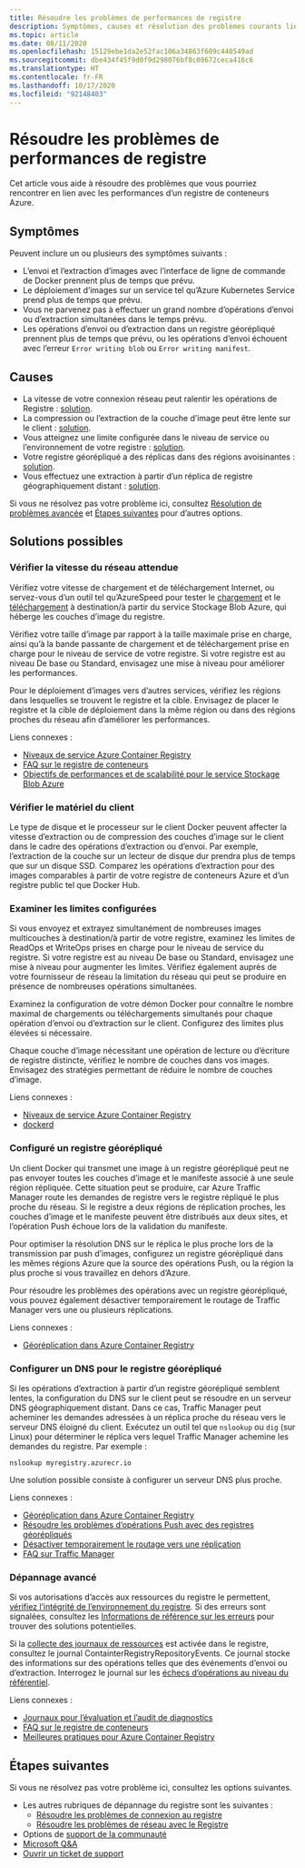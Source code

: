 ```yaml
---
title: Résoudre les problèmes de performances de registre
description: Symptômes, causes et résolution des problèmes courants liés aux performances d’un registre
ms.topic: article
ms.date: 08/11/2020
ms.openlocfilehash: 15129ebe1da2e52fac106a34863f609c440549ad
ms.sourcegitcommit: dbe434f45f9d0f9d298076bf8c08672ceca416c6
ms.translationtype: HT
ms.contentlocale: fr-FR
ms.lasthandoff: 10/17/2020
ms.locfileid: "92148403"
---
```

# <a name="troubleshoot-registry-performance"></a>Résoudre les problèmes de performances de registre

Cet article vous aide à résoudre des problèmes que vous pourriez rencontrer en lien avec les performances d’un registre de conteneurs Azure. 

## <a name="symptoms"></a>Symptômes

Peuvent inclure un ou plusieurs des symptômes suivants :

* L’envoi et l’extraction d’images avec l’interface de ligne de commande de Docker prennent plus de temps que prévu.
* Le déploiement d’images sur un service tel qu’Azure Kubernetes Service prend plus de temps que prévu.
* Vous ne parvenez pas à effectuer un grand nombre d’opérations d’envoi ou d’extraction simultanées dans le temps prévu.
* Les opérations d’envoi ou d’extraction dans un registre géorépliqué prennent plus de temps que prévu, ou les opérations d’envoi échouent avec l’erreur `Error writing blob` ou `Error writing manifest`.

## <a name="causes"></a>Causes

* La vitesse de votre connexion réseau peut ralentir les opérations de Registre : [solution](#check-expected-network-speed).
* La compression ou l’extraction de la couche d’image peut être lente sur le client : [solution](#check-client-hardware).  
* Vous atteignez une limite configurée dans le niveau de service ou l’environnement de votre registre : [solution](#review-configured-limits).
* Votre registre géorépliqué a des réplicas dans des régions avoisinantes : [solution](#configure-geo-replicated-registry).
* Vous effectuez une extraction à partir d’un réplica de registre géographiquement distant : [solution](#configure-dns-for-geo-replicated-registry).

Si vous ne résolvez pas votre problème ici, consultez [Résolution de problèmes avancée](#advanced-troubleshooting) et [Étapes suivantes](#next-steps) pour d’autres options.

## <a name="potential-solutions"></a>Solutions possibles

### <a name="check-expected-network-speed"></a>Vérifier la vitesse du réseau attendue

Vérifiez votre vitesse de chargement et de téléchargement Internet, ou servez-vous d’un outil tel qu’AzureSpeed pour tester le [chargement](https://www.azurespeed.com/Azure/Uploadß) et le [téléchargement](https://www.azurespeed.com/Azure/Download) à destination/à partir du service Stockage Blob Azure, qui héberge les couches d’image du registre.

Vérifiez votre taille d’image par rapport à la taille maximale prise en charge, ainsi qu’à la bande passante de chargement et de téléchargement prise en charge pour le niveau de service de votre registre. Si votre registre est au niveau De base ou Standard, envisagez une mise à niveau pour améliorer les performances. 

Pour le déploiement d’images vers d’autres services, vérifiez les régions dans lesquelles se trouvent le registre et la cible. Envisagez de placer le registre et la cible de déploiement dans la même région ou dans des régions proches du réseau afin d’améliorer les performances.

Liens connexes :

* [Niveaux de service Azure Container Registry](container-registry-skus.md)    
* [FAQ sur le registre de conteneurs](container-registry-faq.md)
* [Objectifs de performances et de scalabilité pour le service Stockage Blob Azure](../storage/blobs/scalability-targets.md)

### <a name="check-client-hardware"></a>Vérifier le matériel du client

Le type de disque et le processeur sur le client Docker peuvent affecter la vitesse d’extraction ou de compression des couches d’image sur le client dans le cadre des opérations d’extraction ou d’envoi. Par exemple, l’extraction de la couche sur un lecteur de disque dur prendra plus de temps que sur un disque SSD. Comparez les opérations d’extraction pour des images comparables à partir de votre registre de conteneurs Azure et d’un registre public tel que Docker Hub.

### <a name="review-configured-limits"></a>Examiner les limites configurées

Si vous envoyez et extrayez simultanément de nombreuses images multicouches à destination/à partir de votre registre, examinez les limites de ReadOps et WriteOps prises en charge pour le niveau de service du registre. Si votre registre est au niveau De base ou Standard, envisagez une mise à niveau pour augmenter les limites. Vérifiez également auprès de votre fournisseur de réseau la limitation du réseau qui peut se produire en présence de nombreuses opérations simultanées. 

Examinez la configuration de votre démon Docker pour connaître le nombre maximal de chargements ou téléchargements simultanés pour chaque opération d’envoi ou d’extraction sur le client. Configurez des limites plus élevées si nécessaire.

Chaque couche d’image nécessitant une opération de lecture ou d’écriture de registre distincte, vérifiez le nombre de couches dans vos images. Envisagez des stratégies permettant de réduire le nombre de couches d’image.

Liens connexes :

* [Niveaux de service Azure Container Registry](container-registry-skus.md)
* [dockerd](https://docs.docker.com/engine/reference/commandline/dockerd/)

### <a name="configure-geo-replicated-registry"></a>Configuré un registre géorépliqué

Un client Docker qui transmet une image à un registre géorépliqué peut ne pas envoyer toutes les couches d’image et le manifeste associé à une seule région répliquée. Cette situation peut se produire, car Azure Traffic Manager route les demandes de registre vers le registre répliqué le plus proche du réseau. Si le registre a deux régions de réplication proches, les couches d’image et le manifeste peuvent être distribués aux deux sites, et l’opération Push échoue lors de la validation du manifeste.

Pour optimiser la résolution DNS sur le réplica le plus proche lors de la transmission par push d’images, configurez un registre géorépliqué dans les mêmes régions Azure que la source des opérations Push, ou la région la plus proche si vous travaillez en dehors d’Azure.

Pour résoudre les problèmes des opérations avec un registre géorépliqué, vous pouvez également désactiver temporairement le routage de Traffic Manager vers une ou plusieurs réplications.

Liens connexes :

* [Géoréplication dans Azure Container Registry](container-registry-geo-replication.md)

### <a name="configure-dns-for-geo-replicated-registry"></a>Configurer un DNS pour le registre géorépliqué

Si les opérations d’extraction à partir d’un registre géorépliqué semblent lentes, la configuration du DNS sur le client peut se résoudre en un serveur DNS géographiquement distant. Dans ce cas, Traffic Manager peut acheminer les demandes adressées à un réplica proche du réseau vers le serveur DNS éloigné du client. Exécutez un outil tel que `nslookup` ou `dig` (sur Linux) pour déterminer le réplica vers lequel Traffic Manager achemine les demandes du registre. Par exemple :

```console
nslookup myregistry.azurecr.io
```

Une solution possible consiste à configurer un serveur DNS plus proche.

Liens connexes :

* [Géoréplication dans Azure Container Registry](container-registry-geo-replication.md)
* [Résoudre les problèmes d’opérations Push avec des registres géorépliqués](container-registry-geo-replication.md#troubleshoot-push-operations-with-geo-replicated-registries)
* [Désactiver temporairement le routage vers une réplication](container-registry-geo-replication.md#temporarily-disable-routing-to-replication)
* [FAQ sur Traffic Manager](../traffic-manager/traffic-manager-faqs.md)

### <a name="advanced-troubleshooting"></a>Dépannage avancé

Si vos autorisations d’accès aux ressources du registre le permettent, [vérifiez l’intégrité de l’environnement du registre](container-registry-check-health.md). Si des erreurs sont signalées, consultez les [Informations de référence sur les erreurs](container-registry-health-error-reference.md) pour trouver des solutions potentielles.

Si la [collecte des journaux de ressources](container-registry-diagnostics-audit-logs.md) est activée dans le registre, consultez le journal ContainterRegistryRepositoryEvents. Ce journal stocke des informations sur des opérations telles que des événements d’envoi ou d’extraction. Interrogez le journal sur les [échecs d’opérations au niveau du référentiel](container-registry-diagnostics-audit-logs.md#repository-level-operation-failures). 

Liens connexes :

* [Journaux pour l’évaluation et l’audit de diagnostics](container-registry-diagnostics-audit-logs.md)
* [FAQ sur le registre de conteneurs](container-registry-faq.md)
* [Meilleures pratiques pour Azure Container Registry](container-registry-best-practices.md)

## <a name="next-steps"></a>Étapes suivantes

Si vous ne résolvez pas votre problème ici, consultez les options suivantes.

* Les autres rubriques de dépannage du registre sont les suivantes :
  * [Résoudre les problèmes de connexion au registre](container-registry-troubleshoot-login.md)
  * [Résoudre les problèmes de réseau avec le Registre](container-registry-troubleshoot-access.md)
* Options de [support de la communauté](https://azure.microsoft.com/support/community/)
* [Microsoft Q&A](/answers/products/)
* [Ouvrir un ticket de support](https://azure.microsoft.com/support/create-ticket/)